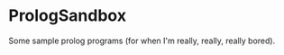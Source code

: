 PrologSandbox
=============

Some sample prolog programs (for when I'm really, really, really bored).
